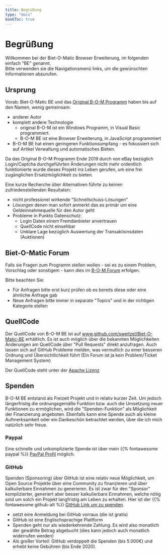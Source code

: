 ```yaml
---
title: Begrüßung
type: "docs"
bookToc: true
---
```


# Begrüßung

Willkommen bei der Biet-O-Matic Browser Erweiterung, im folgenden einfach "BE" genannt.   
Bitte verwenden sie die Navigationsmenü links, um die gewünschten Informationen abzurufen.

## Ursprung
Vorab: Biet-O-Matic BE und das [Original B-O-M Programm](https://www.bid-o-matic.org/hp/) haben bis auf den Namen, wenig gemeinsam:
* anderer Autor
* komplett andere Technologie
    * original B-O-M ist ein Windows Programm, in Visual Basic programmiert.
    * B-O-M BE ist eine Browser Erweiterung, in JavaScript programmiert 
* B-O-M BE hat einen geringeren Funktionsumpfang - es fokussiert sich auf Artikel Verwaltung und automatisches Bieten.

Da das Original B-O-M Programm Ende 2019 durch von eBay bezüglich Login/Captcha durchgeführten Änderungen nicht mehr
ordentlich funktionierte wurde dieses Projekt ins Leben gerufen, um eine frei zugänglichen Ersatzmöglichkeit zu bieten. 

Eine kurze Recherche über Alternativen führte zu keinen zufriedenstellenden Resultaten:
* nicht professionel wirkende "Schnellschuss-Lösungen"
* Lösungen denen man sofort anmerkt das es primär um eine Geldeinnahmequelle für den Autor geht
* Probleme in Punkto Datenschutz:
    * Login Daten einem Fremdanbieter anvertrauen
    * QuellCode nicht einsehbar 
    * Unklare Lage bezüglich Auswertung der Transaktionsdaten (Auktionen)

## Biet-O-Matic Forum
Falls sie Fragen zum Programm stellen wollen - sei es zu einem Problem, Vorschlag oder sonstigem - kann dies 
im [B-O-M Forum](https://www.bid-o-matic.org/forum/index.php?c=6) erfolgen. 

Bitte beachten Sie:
* Für Anfragen bitte erst kurz prüfen ob es bereits diese oder eine ähnliche Anfrage gab
* Neue Anfragen bitte immer in separate "Topics" und in der richtigen Kategorie stellen 

## QuellCode
Der QuellCode von B-O-M BE ist auf www.github.com/sweitzel/Biet-O-Matic-BE erhältlich.
Es ist auch möglich über die bekannten Möglichkeiten Änderungen am QuellCode über "Pull Requests" direkt anzufragen.
Auch lassen sich auf GitHub Probleme melden, was vermutlich zu einer besseren Ordnung und Übersichtlichkeit 
führt (Ein Forum ist ja kein Problem/Ticket Management System)

Der QuellCode steht unter der [Apache Lizenz](https://github.com/sweitzel/Biet-O-Matic-BE/blob/master/LICENSE)

## Spenden
B-O-M BE entstand als Freizeit Projekt und in relativ kurzer Zeit. Um jedoch längerfristig die ordnungsgemäße Funktion
bzw. auch die Umsetzung neuer Funktionen zu ermöglichen, wird die "Spenden-Funktion" als Möglichkeit der Finanzierung angeboten.
Ebenfalls kann eine Spende auch als kleine Aufmerksamkeit oder ein Dankeschön betrachtet werden, über die ich mich natürlich sehr freue.

### Paypal
Eine schnelle und unkomplizierte Spende ist über mein {{% fontawesome paypal %}} [PayPal Profil](https://paypal.me/weitzels?locale.x=de_DE) möglich.

### GitHub
Spenden (Sponsoring) über GitHub ist eine relativ neue Möglichkeit, um Open Source Projekte über eine Community zu finanzieren und
über kalkulierbare Einnahmen zu generieren. Es ist zwar für den "Sponsor" komplizierter, generiert aber besser
kalkulierbare Einnahmen, welche nötig sind um solch ein Projekt langfristig am Leben zu erhalten.
Hier ist der {{% fontawesome github-alt %}} [GitHub Link um zu spenden](https://github.com/sponsors/sweitzel).

* setzt eine Anmeldung bei GitHub vorraus (die ist gratis)
* GitHub ist eine Englischsprachige Plattform
* Spenden geht nur als wiederkehrende Zahlung. Es wird also monatlich der gewählte Betrag abgebucht
  (dies kann jedoch auch monatlich widerrufen werden)
* Als großer Vorteil: GitHub verdoppelt die Spenden (bis 5.000€) und erhebt keine Gebühren (bis Ende 2020).